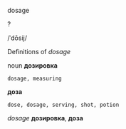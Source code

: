 dosage

?

/ˈdōsij/

Definitions of _dosage_

noun
**дозировка**

    dosage, measuring
**доза**

    dose, dosage, serving, shot, potion

_dosage_
**дозировка**, **доза**